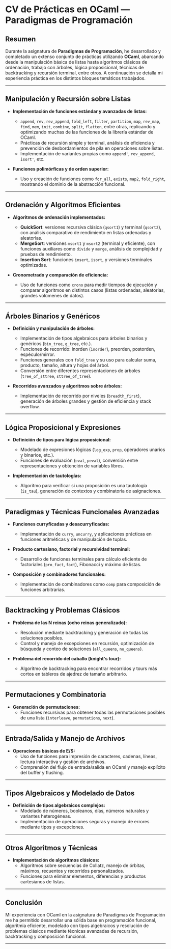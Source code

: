 # CV de Prácticas en OCaml — Paradigmas de Programación

## Resumen
Durante la asignatura de **Paradigmas de Programación**, he desarrollado y completado un extenso conjunto de prácticas utilizando **OCaml**, abarcando desde la manipulación básica de listas hasta algoritmos clásicos de ordenación, trabajo con árboles, lógica proposicional, técnicas de backtracking y recursión terminal, entre otros. A continuación se detalla mi experiencia práctica en los distintos bloques temáticos trabajados.

---

## Manipulación y Recursión sobre Listas

- **Implementación de funciones estándar y avanzadas de listas:**
  - `append`, `rev`, `rev_append`, `fold_left`, `filter`, `partition`, `map`, `rev_map`, `find`, `mem`, `init`, `combine`, `split`, `flatten`, entre otras, replicando y optimizando muchas de las funciones de la librería estándar de OCaml.
  - Prácticas de recursión simple y terminal, análisis de eficiencia y prevención de desbordamientos de pila en operaciones sobre listas.
  - Implementación de variantes propias como `append'`, `rev_append`, `isort'`, etc.

- **Funciones polimórficas y de orden superior:**
  - Uso y creación de funciones como `for_all`, `exists`, `map2`, `fold_right`, mostrando el dominio de la abstracción funcional.

---

## Ordenación y Algoritmos Eficientes

- **Algoritmos de ordenación implementados:**
  - **QuickSort**: versiones recursiva clásica (`qsort1`) y terminal (`qsort2`), con análisis comparativo de rendimiento en listas ordenadas y aleatorias.
  - **MergeSort**: versiones `msort1` y `msort2` (terminal y eficiente), con funciones auxiliares como `divide` y `merge`, análisis de complejidad y pruebas de rendimiento.
  - **Insertion Sort**: funciones `insert`, `isort`, y versiones terminales optimizadas.

- **Cronometrado y comparación de eficiencia:**
  - Uso de funciones como `crono` para medir tiempos de ejecución y comparar algoritmos en distintos casos (listas ordenadas, aleatorias, grandes volúmenes de datos).

---

## Árboles Binarios y Genéricos

- **Definición y manipulación de árboles:**
  - Implementación de tipos algebraicos para árboles binarios y genéricos (`bin_tree`, `g_tree`, etc.).
  - Funciones de recorrido: inorden (`inorder`), preorden, postorden, espéculo/mirror.
  - Funciones generales con `fold_tree` y su uso para calcular suma, producto, tamaño, altura y hojas del árbol.
  - Conversión entre diferentes representaciones de árboles (`tree_of_sttree`, `sttree_of_tree`).

- **Recorridos avanzados y algoritmos sobre árboles:**
  - Implementación de recorrido por niveles (`breadth_first`), generación de árboles grandes y gestión de eficiencia y stack overflow.

---

## Lógica Proposicional y Expresiones

- **Definición de tipos para lógica proposicional:**
  - Modelado de expresiones lógicas (`log_exp`, `prop`, operadores unarios y binarios, etc.).
  - Funciones de evaluación (`eval`, `peval`), conversión entre representaciones y obtención de variables libres.

- **Implementación de tautologías:**
  - Algoritmo para verificar si una proposición es una tautología (`is_tau`), generación de contextos y combinatoria de asignaciones.

---

## Paradigmas y Técnicas Funcionales Avanzadas

- **Funciones curryficadas y desacurryficadas:**
  - Implementación de `curry`, `uncurry`, y aplicaciones prácticas en funciones aritméticas y de manipulación de tuplas.

- **Producto cartesiano, factorial y recursividad terminal:**
  - Desarrollo de funciones terminales para cálculo eficiente de factoriales (`pro_fact`, `fact`), Fibonacci y máximo de listas.

- **Composición y combinadores funcionales:**
  - Implementación de combinadores como `comp` para composición de funciones arbitrarias.

---

## Backtracking y Problemas Clásicos

- **Problema de las N reinas (ocho reinas generalizado):**
  - Resolución mediante backtracking y generación de todas las soluciones posibles.
  - Control y manejo de excepciones en recursión, optimización de búsqueda y conteo de soluciones (`all_queens`, `nu_queens`).

- **Problema del recorrido del caballo (knight's tour):**
  - Algoritmo de backtracking para encontrar recorridos y tours más cortos en tableros de ajedrez de tamaño arbitrario.

---

## Permutaciones y Combinatoria

- **Generación de permutaciones:**
  - Funciones recursivas para obtener todas las permutaciones posibles de una lista (`interleave`, `permutations`, `next`).

---

## Entrada/Salida y Manejo de Archivos

- **Operaciones básicas de E/S:**
  - Uso de funciones para impresión de caracteres, cadenas, líneas, lectura interactiva y gestión de archivos.
  - Comprensión del flujo de entrada/salida en OCaml y manejo explícito del buffer y flushing.

---

## Tipos Algebraicos y Modelado de Datos

- **Definición de tipos algebraicos complejos:**
  - Modelado de números, booleanos, días, números naturales y variantes heterogéneas.
  - Implementación de operaciones seguras y manejo de errores mediante tipos y excepciones.

---

## Otros Algoritmos y Técnicas

- **Implementación de algoritmos clásicos:**
  - Algoritmos sobre secuencias de Collatz, manejo de órbitas, máximos, recuentos y recorridos personalizados.
  - Funciones para eliminar elementos, diferencias y productos cartesianos de listas.

---

## Conclusión

Mi experiencia con OCaml en la asignatura de Paradigmas de Programación me ha permitido desarrollar una sólida base en programación funcional, algoritmia eficiente, modelado con tipos algebraicos y resolución de problemas clásicos mediante técnicas avanzadas de recursión, backtracking y composición funcional.

---
